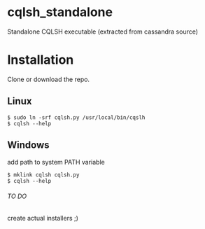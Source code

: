 cqlsh_standalone
================

Standalone CQLSH executable (extracted from cassandra source)


Installation  
==
Clone or download the repo.  

Linux  
--
```
$ sudo ln -srf cqlsh.py /usr/local/bin/cqslh  
$ cqlsh --help
```

Windows
--
add path to system PATH variable  
```
$ mklink cqlsh cqlsh.py
$ cqlsh --help
```



###### TO DO
create actual installers ;)